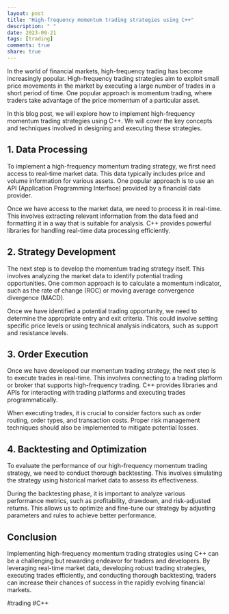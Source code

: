 ```yaml
---
layout: post
title: "High-frequency momentum trading strategies using C++"
description: " "
date: 2023-09-21
tags: [trading]
comments: true
share: true
---
```


In the world of financial markets, high-frequency trading has become increasingly popular. High-frequency trading strategies aim to exploit small price movements in the market by executing a large number of trades in a short period of time. One popular approach is momentum trading, where traders take advantage of the price momentum of a particular asset.

In this blog post, we will explore how to implement high-frequency momentum trading strategies using C++. We will cover the key concepts and techniques involved in designing and executing these strategies.

## 1. Data Processing

To implement a high-frequency momentum trading strategy, we first need access to real-time market data. This data typically includes price and volume information for various assets. One popular approach is to use an API (Application Programming Interface) provided by a financial data provider.

Once we have access to the market data, we need to process it in real-time. This involves extracting relevant information from the data feed and formatting it in a way that is suitable for analysis. C++ provides powerful libraries for handling real-time data processing efficiently.

## 2. Strategy Development

The next step is to develop the momentum trading strategy itself. This involves analyzing the market data to identify potential trading opportunities. One common approach is to calculate a momentum indicator, such as the rate of change (ROC) or moving average convergence divergence (MACD).

Once we have identified a potential trading opportunity, we need to determine the appropriate entry and exit criteria. This could involve setting specific price levels or using technical analysis indicators, such as support and resistance levels.

## 3. Order Execution

Once we have developed our momentum trading strategy, the next step is to execute trades in real-time. This involves connecting to a trading platform or broker that supports high-frequency trading. C++ provides libraries and APIs for interacting with trading platforms and executing trades programmatically.

When executing trades, it is crucial to consider factors such as order routing, order types, and transaction costs. Proper risk management techniques should also be implemented to mitigate potential losses.

## 4. Backtesting and Optimization

To evaluate the performance of our high-frequency momentum trading strategy, we need to conduct thorough backtesting. This involves simulating the strategy using historical market data to assess its effectiveness.

During the backtesting phase, it is important to analyze various performance metrics, such as profitability, drawdown, and risk-adjusted returns. This allows us to optimize and fine-tune our strategy by adjusting parameters and rules to achieve better performance.

## Conclusion

Implementing high-frequency momentum trading strategies using C++ can be a challenging but rewarding endeavor for traders and developers. By leveraging real-time market data, developing robust trading strategies, executing trades efficiently, and conducting thorough backtesting, traders can increase their chances of success in the rapidly evolving financial markets.

#trading #C++